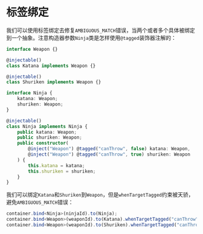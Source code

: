 # 标签绑定

我们可以使用标签绑定去修复`AMBIGUOUS_MATCH`错误，当两个或者多个具体被绑定到一个抽象。注意构造器参数`Ninja`类是怎样使用`@tagged`装饰器注解的：
```ts
interface Weapon {}

@injectable()
class Katana implements Weapon {}

@injectable()
class Shuriken implements Weapon {}

interface Ninja {
    katana: Weapon;
    shuriken: Weapon;
}

@injectable()
class Ninja implements Ninja {
    public katana: Weapon;
    public shuriken: Weapon;
    public constructor(
        @inject("Weapon") @tagged("canThrow", false) katana: Weapon,
        @inject("Weapon") @tagged("canThrow", true) shuriken: Weapon
    ) {
        this.katana = katana;
        this.shuriken = shuriken;
    }
}
```

我们可以绑定`Katana`和`Shuriken`到`Weapon`，但是`whenTargetTagged`约束被天骄，避免`AMBIGUOUS_MATCH`错误：
```ts
container.bind<Ninja>(ninjaId).to(Ninja);
container.bind<Weapon>(weaponId).to(Katana).whenTargetTagged("canThrow", false);
container.bind<Weapon>(weaponId).to(Shuriken).whenTargetTagged("canThrow", true);
```